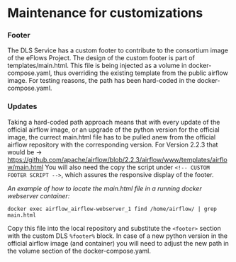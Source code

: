 # Maintenance for customizations

### Footer
The DLS Service has a custom footer to contribute to the consortium image of the eFlows Project. The design of the custom footer is part of templates/main.html. This file is being injected as a volume in docker-compose.yaml, thus overriding the existing template from the public airflow image. For testing reasons, the path has been hard-coded in the docker-compose.yaml. 

### Updates
 Taking a hard-coded path approach means that with every update of the official airflow image, or an upgrade of the python version for the official image, the currect main.html file has to be pulled anew from the official airflow repository with the corresponding version. For Version 2.2.3 that would be -> https://github.com/apache/airflow/blob/2.2.3/airflow/www/templates/airflow/main.html
 You will also need the copy the script under ```<!-- CUSTOM FOOTER SCRIPT -->```, which assures the responsive display of the footer.
 
 *An example of how to locate the main.html file in a running docker webserver container:*

 ```docker exec airflow_airflow-webserver_1 find /home/airflow/ | grep main.html ```
 
 Copy this file into the local repository and substitute the ```<footer>``` section with the custom DLS ```%footer%``` block. In case of a new python version in the official airflow image (and container) you will need to adjust the new path in the volume section of the docker-compose.yaml. 
